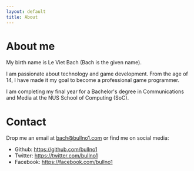 ```yaml
---
layout: default
title: About
---
```


# About me

My birth name is Le Viet Bach (Bach is the given name).

I am passionate about technology and game development.
From the age of 14, I have made it my goal to become a professional game programmer.

I am completing my final year for a Bachelor's degree in Communications and Media at the NUS School of Computing (SoC).

# Contact

Drop me an email at bach@bullno1.com or find me on social media:

- Github: https://github.com/bullno1
- Twitter: https://twitter.com/bullno1
- Facebook: https://facebook.com/bullno1
